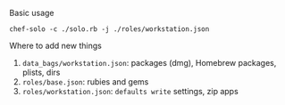 Basic usage

    chef-solo -c ./solo.rb -j ./roles/workstation.json

Where to add new things

1. `data_bags/workstation.json`: packages (dmg), Homebrew packages, plists, dirs
2. `roles/base.json`: rubies and gems
3. `roles/workstation.json`: `defaults write` settings, zip apps